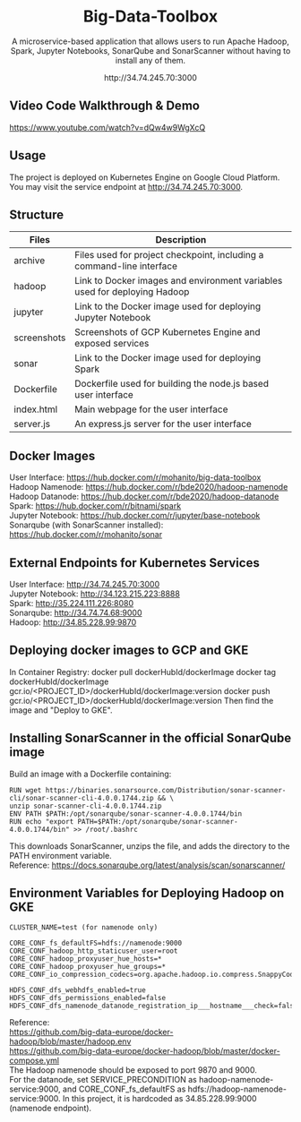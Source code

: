 <h1 align="center">
  Big-Data-Toolbox
</h1>
<p align="center">
  A microservice-based application that allows users to run Apache Hadoop, Spark, Jupyter Notebooks, SonarQube and SonarScanner without having to install any of them.
</p>
<p align="center">
  http://34.74.245.70:3000
</p>

## Video Code Walkthrough & Demo
https://www.youtube.com/watch?v=dQw4w9WgXcQ

## Usage
The project is deployed on Kubernetes Engine on Google Cloud Platform. You may visit the service endpoint at http://34.74.245.70:3000.

## Structure
| Files      | Description |
| ----------- | ----------- |
| archive | Files used for project checkpoint, including a command-line interface |
| hadoop   | Link to Docker images and environment variables used for deploying Hadoop |
| jupyter   | Link to the Docker image used for deploying Jupyter Notebook  |
| screenshots | Screenshots of GCP Kubernetes Engine and exposed services |
| sonar   | Link to the Docker image used for deploying Spark |
| Dockerfile   | Dockerfile used for building the node.js based user interface |
| index.html   | Main webpage for the user interface |
| server.js   | An express.js server for the user interface |

## Docker Images
User Interface: https://hub.docker.com/r/mohanito/big-data-toolbox \
Hadoop Namenode: https://hub.docker.com/r/bde2020/hadoop-namenode \
Hadoop Datanode: https://hub.docker.com/r/bde2020/hadoop-datanode \
Spark: https://hub.docker.com/r/bitnami/spark \
Jupyter Notebook: https://hub.docker.com/r/jupyter/base-notebook \
Sonarqube (with SonarScanner installed): https://hub.docker.com/r/mohanito/sonar 

## External Endpoints for Kubernetes Services
User Interface: http://34.74.245.70:3000 \
Jupyter Notebook: http://34.123.215.223:8888 \
Spark: http://35.224.111.226:8080 \
Sonarqube: http://34.74.74.68:9000 \
Hadoop: http://34.85.228.99:9870

## Deploying docker images to GCP and GKE
In Container Registry:
    docker pull dockerHubId/dockerImage
    docker tag dockerHubId/dockerImage gcr.io/<PROJECT_ID>/dockerHubId/dockerImage:version
    docker push gcr.io/<PROJECT_ID>/dockerHubId/dockerImage:version
Then find the image and "Deploy to GKE".

## Installing SonarScanner in the official SonarQube image
Build an image with a Dockerfile containing:
```
RUN wget https://binaries.sonarsource.com/Distribution/sonar-scanner-cli/sonar-scanner-cli-4.0.0.1744.zip && \
unzip sonar-scanner-cli-4.0.0.1744.zip
ENV PATH $PATH:/opt/sonarqube/sonar-scanner-4.0.0.1744/bin
RUN echo "export PATH=$PATH:/opt/sonarqube/sonar-scanner-4.0.0.1744/bin" >> /root/.bashrc
```
This downloads SonarScanner, unzips the file, and adds the directory to the PATH environment variable. \
Reference: https://docs.sonarqube.org/latest/analysis/scan/sonarscanner/ 

## Environment Variables for Deploying Hadoop on GKE
```
CLUSTER_NAME=test (for namenode only)

CORE_CONF_fs_defaultFS=hdfs://namenode:9000
CORE_CONF_hadoop_http_staticuser_user=root
CORE_CONF_hadoop_proxyuser_hue_hosts=*
CORE_CONF_hadoop_proxyuser_hue_groups=*
CORE_CONF_io_compression_codecs=org.apache.hadoop.io.compress.SnappyCodec

HDFS_CONF_dfs_webhdfs_enabled=true
HDFS_CONF_dfs_permissions_enabled=false
HDFS_CONF_dfs_namenode_datanode_registration_ip___hostname___check=false
```
Reference: \
https://github.com/big-data-europe/docker-hadoop/blob/master/hadoop.env \
https://github.com/big-data-europe/docker-hadoop/blob/master/docker-compose.yml \
The Hadoop namenode should be exposed to port 9870 and 9000. \
For the datanode, set SERVICE_PRECONDITION as hadoop-namenode-service:9000, and CORE_CONF_fs_defaultFS as hdfs://hadoop-namenode-service:9000. In this project, it is hardcoded as 34.85.228.99:9000 (namenode endpoint).
